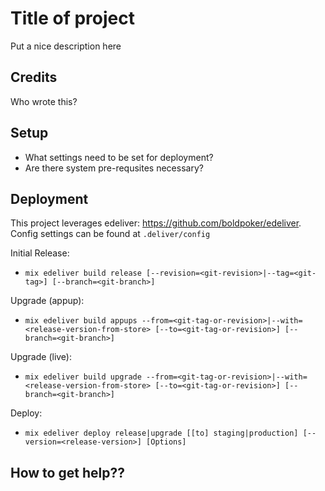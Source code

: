 # Title of project

Put a nice description here

## Credits

Who wrote this?

## Setup

* What settings need to be set for deployment?
* Are there system pre-requsites necessary?

## Deployment

This project leverages edeliver: https://github.com/boldpoker/edeliver. Config settings can be found at `.deliver/config`

Initial Release:
* `mix edeliver build release [--revision=<git-revision>|--tag=<git-tag>] [--branch=<git-branch>]`

Upgrade (appup):
* `mix edeliver build appups --from=<git-tag-or-revision>|--with=<release-version-from-store> [--to=<git-tag-or-revision>] [--branch=<git-branch>]`

Upgrade (live):
* `mix edeliver build upgrade --from=<git-tag-or-revision>|--with=<release-version-from-store> [--to=<git-tag-or-revision>] [--branch=<git-branch>]`

Deploy:
* `mix edeliver deploy release|upgrade [[to] staging|production] [--version=<release-version>] [Options]`

## How to get help??
